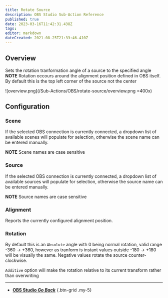 ```yaml
---
title: Rotate Source
description: OBS Studio Sub-Action Reference
published: true
date: 2023-03-16T11:42:31.438Z
tags: 
editor: markdown
dateCreated: 2021-08-25T21:33:46.410Z
---
```


## Overview
Sets the rotation tranformation angle of a source to the specified angle
**NOTE** Rotation occours around the alignment position defined in OBS itself. By default this is the top left corner of the source not the center

![overview.png](/Sub-Actions/OBS/rotate-source/overview.png =400x)

## Configuration
### Scene
If the selected OBS connection is currently connected, a dropdown list of available scenes will populate for selection, otherwise the scene name can be entered manually.

**NOTE** Scene names are case sensitive 

### Source
If the selected OBS connection is currently connected, a dropdown list of available sources will populate for selection, otherwise the source name can be entered manually.

**NOTE** Source names are case sensitive

### Alignment
Reports the currently configured alignment position.

### Rotation
By default this is an `Absolute` angle with 0 being normal rotation, valid range -360 -> +360, however as tranform is instant values outside -180 -> +180 will be visually the same. Negative values rotate the source counter-clockwise.

`Additive` option will make the rotation relative to its current transform rather than overwriting

---

- [<i class="mdi mdi-chevron-left"></i> **OBS Studio *Go Back***](/Sub-Actions/OBS)
{.btn-grid .my-5}